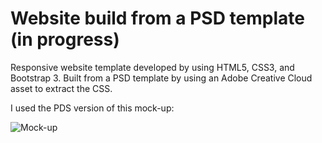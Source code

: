 # Website build from a PSD template (in progress)

Responsive website template developed by using HTML5, CSS3, and Bootstrap 3. 
Built from a PSD template by using an Adobe Creative Cloud asset to extract the CSS.

I used the PDS version of this mock-up:

![Mock-up](https://github.com/MarianaSouza/Website-from-PSD_Escape/blob/master/images/Escape.jpg)

